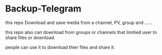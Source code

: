 # Backup-Telegram
this repo Download and save  media from a channel, PV, group and ......

this repo also can download from groups or channels that limitied user to share files or download.

people can use it to download thier files and share it.
